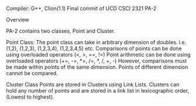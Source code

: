 Compiler: G++,  Clion(1.1)
Final commit of UCD CSCI 2321 PA-2

Overview

PA-2 contains two classes, Point and Cluster.

Point Class:
The point class  can take in arbitrary dimension of doubles.
i.e.  (1,2), (1,2,3), (1,2,3,4), (1,2,3,4,5) etc.
Comparisons of points can be done using overloaded operators (<, >, ==,  !=)
Point arithmetic can be done using overloaded operators (+=,  -=,  *=, /=,  *,  /,  +, -) 
However, comparisons must be made within points of the same dimension. Points of different dimension cannot be compared.

Cluster Class
Points are stored in Clusters using Link Lists. 
Clusters can hold any number of points and are stored in a link list in lexicographic order, (Lowest to highest).
